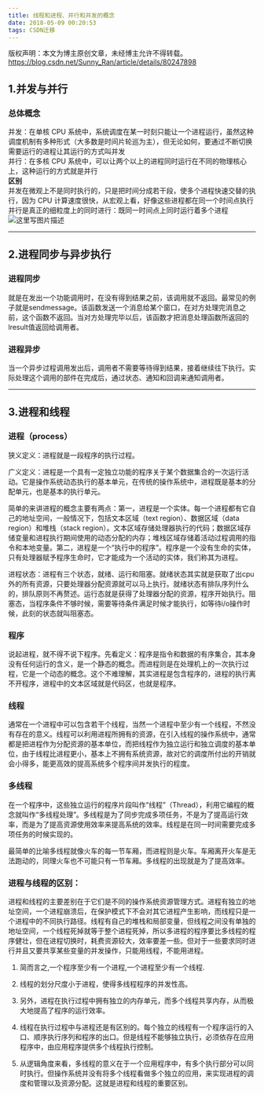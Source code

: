 ```yaml
---
title: 线程和进程、并行和并发的概念
date: 2018-05-09 00:20:53
tags: CSDN迁移
---
```

 版权声明：本文为博主原创文章，未经博主允许不得转载。 https://blog.csdn.net/Sunny_Ran/article/details/80247898   
  ## 1.并发与并行

 
### 总体概念

 并发：在单核 CPU 系统中，系统调度在某一时刻只能让一个进程运行，虽然这种调度机制有多种形式（大多数是时间片轮巡为主），但无论如何，要通过不断切换需要运行的进程让其运行的方式叫并发   
 并行：在多核 CPU 系统中，可以让两个以上的进程同时运行在不同的物理核心上，这种运行的方式就是并行   
 **区别**   
 并发在微观上不是同时执行的，只是把时间分成若干段，使多个进程快速交替的执行，因为 CPU 计算速度很快，从宏观上看，好像这些进程都在同一个时间点执行   
 并行是真正的细粒度上的同时进行：既同一时间点上同时运行着多个进程   
 ![这里写图片描述](https://img-blog.csdn.net/20180508235446431?watermark/2/text/aHR0cHM6Ly9ibG9nLmNzZG4ubmV0L1N1bm55X1Jhbg==/font/5a6L5L2T/fontsize/400/fill/I0JBQkFCMA==/dissolve/70)

 
--------
 
## 2.进程同步与异步执行

 
### 进程同步

 就是在发出一个功能调用时，在没有得到结果之前，该调用就不返回。最常见的例子就是sendmessage。该函数发送一个消息给某个窗口，在对方处理完消息之前，这个函数不返回。当对方处理完毕以后，该函数才把消息处理函数所返回的lresult值返回给调用者。

 
### 进程异步

 当一个异步过程调用发出后，调用者不需要等待得到结果，接着继续往下执行。实际处理这个调用的部件在完成后，通过状态、通知和回调来通知调用者。

 
--------
 
## 3.进程和线程

 
### 进程（process）

 狭义定义：进程就是一段程序的执行过程。

 广义定义：进程是一个具有一定独立功能的程序关于某个数据集合的一次运行活动。它是操作系统动态执行的基本单元，在传统的操作系统中，进程既是基本的分配单元，也是基本的执行单元。

 简单的来讲进程的概念主要有两点：第一，进程是一个实体。每一个进程都有它自己的地址空间，一般情况下，包括文本区域（text region）、数据区域（data region）和堆栈（stack region）。文本区域存储处理器执行的代码；数据区域存储变量和进程执行期间使用的动态分配的内存；堆栈区域存储着活动过程调用的指令和本地变量。第二，进程是一个“执行中的程序”。程序是一个没有生命的实体，只有处理器赋予程序生命时，它才能成为一个活动的实体，我们称其为进程。

 进程状态：进程有三个状态，就绪、运行和阻塞。就绪状态其实就是获取了出cpu外的所有资源，只要处理器分配资源就可以马上执行。就绪状态有排队序列什么的，排队原则不再赘述。运行态就是获得了处理器分配的资源，程序开始执行。阻塞态，当程序条件不够时候，需要等待条件满足时候才能执行，如等待i/o操作时候，此刻的状态就叫阻塞态。

 
### 程序

 说起进程，就不得不说下程序。先看定义：程序是指令和数据的有序集合，其本身没有任何运行的含义，是一个静态的概念。而进程则是在处理机上的一次执行过程，它是一个动态的概念。这个不难理解，其实进程是包含程序的，进程的执行离不开程序，进程中的文本区域就是代码区，也就是程序。

 
### 线程

 通常在一个进程中可以包含若干个线程，当然一个进程中至少有一个线程，不然没有存在的意义。线程可以利用进程所拥有的资源，在引入线程的操作系统中，通常都是把进程作为分配资源的基本单位，而把线程作为独立运行和独立调度的基本单位，由于线程比进程更小，基本上不拥有系统资源，故对它的调度所付出的开销就会小得多，能更高效的提高系统多个程序间并发执行的程度。

 
### 多线程

 在一个程序中，这些独立运行的程序片段叫作“线程”（Thread），利用它编程的概念就叫作“多线程处理”。多线程是为了同步完成多项任务，不是为了提高运行效率，而是为了提高资源使用效率来提高系统的效率。线程是在同一时间需要完成多项任务的时候实现的。

 最简单的比喻多线程就像火车的每一节车厢，而进程则是火车。车厢离开火车是无法跑动的，同理火车也不可能只有一节车厢。多线程的出现就是为了提高效率。

 
### 进程与线程的区别：

 进程和线程的主要差别在于它们是不同的操作系统资源管理方式。进程有独立的地址空间，一个进程崩溃后，在保护模式下不会对其它进程产生影响，而线程只是一个进程中的不同执行路径。线程有自己的堆栈和局部变量，但线程之间没有单独的地址空间，一个线程死掉就等于整个进程死掉，所以多进程的程序要比多线程的程序健壮，但在进程切换时，耗费资源较大，效率要差一些。但对于一些要求同时进行并且又要共享某些变量的并发操作，只能用线程，不能用进程。

 1) 简而言之,一个程序至少有一个进程,一个进程至少有一个线程.

 2) 线程的划分尺度小于进程，使得多线程程序的并发性高。

 3) 另外，进程在执行过程中拥有独立的内存单元，而多个线程共享内存，从而极大地提高了程序的运行效率。

 4) 线程在执行过程中与进程还是有区别的。每个独立的线程有一个程序运行的入口、顺序执行序列和程序的出口。但是线程不能够独立执行，必须依存在应用程序中，由应用程序提供多个线程执行控制。

 5) 从逻辑角度来看，多线程的意义在于一个应用程序中，有多个执行部分可以同时执行。但操作系统并没有将多个线程看做多个独立的应用，来实现进程的调度和管理以及资源分配。这就是进程和线程的重要区别。

   
  